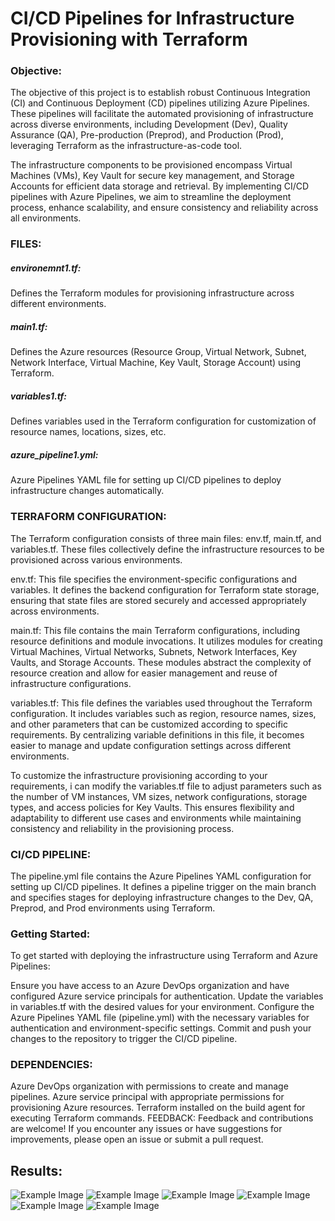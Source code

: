 **<h1>CI/CD Pipelines for Infrastructure Provisioning with Terraform</h1>**
**<h3>Objective:</h3>**
The objective of this project is to establish robust Continuous Integration (CI) and Continuous Deployment (CD) pipelines utilizing Azure Pipelines. These pipelines will facilitate the automated provisioning of infrastructure across diverse environments, including Development (Dev), Quality Assurance (QA), Pre-production (Preprod), and Production (Prod), leveraging Terraform as the infrastructure-as-code tool.

The infrastructure components to be provisioned encompass Virtual Machines (VMs), Key Vault for secure key management, and Storage Accounts for efficient data storage and retrieval. By implementing CI/CD pipelines with Azure Pipelines, we aim to streamline the deployment process, enhance scalability, and ensure consistency and reliability across all environments.

**<h3>FILES:</h3>**
**<h5>environemnt1.tf:</h5>**
Defines the Terraform modules for provisioning infrastructure across different environments.
**<h5>main1.tf:</h5>** 
Defines the Azure resources (Resource Group, Virtual Network, Subnet, Network Interface, Virtual Machine, Key Vault, Storage Account) using Terraform.
**<h5>variables1.tf:</h5>** 
Defines variables used in the Terraform configuration for customization of resource names, locations, sizes, etc.
**<h5>azure_pipeline1.yml:</h5>** 
Azure Pipelines YAML file for setting up CI/CD pipelines to deploy infrastructure changes automatically.
**<h3>TERRAFORM CONFIGURATION:</h3>**
The Terraform configuration consists of three main files: env.tf, main.tf, and variables.tf. These files collectively define the infrastructure resources to be provisioned across various environments.

env.tf: This file specifies the environment-specific configurations and variables. It defines the backend configuration for Terraform state storage, ensuring that state files are stored securely and accessed appropriately across environments.

main.tf: This file contains the main Terraform configurations, including resource definitions and module invocations. It utilizes modules for creating Virtual Machines, Virtual Networks, Subnets, Network Interfaces, Key Vaults, and Storage Accounts. These modules abstract the complexity of resource creation and allow for easier management and reuse of infrastructure configurations.

variables.tf: This file defines the variables used throughout the Terraform configuration. It includes variables such as region, resource names, sizes, and other parameters that can be customized according to specific requirements. By centralizing variable definitions in this file, it becomes easier to manage and update configuration settings across different environments.

To customize the infrastructure provisioning according to your requirements, i can modify the variables.tf file to adjust parameters such as the number of VM instances, VM sizes, network configurations, storage types, and access policies for Key Vaults. This ensures flexibility and adaptability to different use cases and environments while maintaining consistency and reliability in the provisioning process.

**<h3>CI/CD PIPELINE:</h3>**
The pipeline.yml file contains the Azure Pipelines YAML configuration for setting up CI/CD pipelines. It defines a pipeline trigger on the main branch and specifies stages for deploying infrastructure changes to the Dev, QA, Preprod, and Prod environments using Terraform.

**<h3>Getting Started:</h3>**
To get started with deploying the infrastructure using Terraform and Azure Pipelines:

Ensure you have access to an Azure DevOps organization and have configured Azure service principals for authentication.
Update the variables in variables.tf with the desired values for your environment.
Configure the Azure Pipelines YAML file (pipeline.yml) with the necessary variables for authentication and environment-specific settings.
Commit and push your changes to the repository to trigger the CI/CD pipeline.
**<h3>DEPENDENCIES:</h3>**
Azure DevOps organization with permissions to create and manage pipelines.
Azure service principal with appropriate permissions for provisioning Azure resources.
Terraform installed on the build agent for executing Terraform commands.
FEEDBACK:
Feedback and contributions are welcome! If you encounter any issues or have suggestions for improvements, please open an issue or submit a pull request.

**<h2>Results:</h2>**
![Example Image](Picture1.jpg)
![Example Image](Picture2.jpg)
![Example Image](Dev_Rg1.jpg)
![Example Image](Pre_prod_Rg3.jpg)
![Example Image](QA_Rg2.jpg)
![Example Image](Prod_Rg2.jpg)

